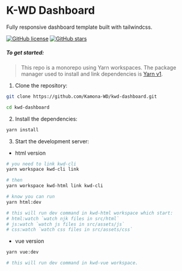 # K-WD Dashboard

Fully responsive dashboard template built with tailwindcss.

[![GitHub license](https://img.shields.io/github/license/Kamona-WD/kwd-dashboard)](https://github.com/Kamona-WD/starter-dashboard-layout/blob/main/License.md)
[![GitHub stars](https://img.shields.io/github/stars/Kamona-WD/kwd-dashboard)](https://github.com/Kamona-WD/kwd-dashboard/stargazers)

##### To get started:
> This repo is a monorepo using Yarn workspaces. The package manager used to install and link dependencies is [Yarn v1](https://classic.yarnpkg.com/lang/en/).

1. Clone the repository:
```sh
git clone https://github.com/Kamona-WD/kwd-dashboard.git

cd kwd-dashboard
```

2. Install the dependencies:
```sh
yarn install
```

3. Start the development server:
- html version
```sh
# you need to link kwd-cli
yarn workspace kwd-cli link

# then
yarn workspace kwd-html link kwd-cli

# know you can run
yarn html:dev

# this will run dev command in kwd-html workspace which start:
# html:watch `watch njk files in src/html`
# js:watch `watch js files in src/assets/js`
# css:watch `watch css files in src/assets/css`
```
- vue version
```sh
yarn vue:dev

# this will run dev command in kwd-vue workspace.
```




